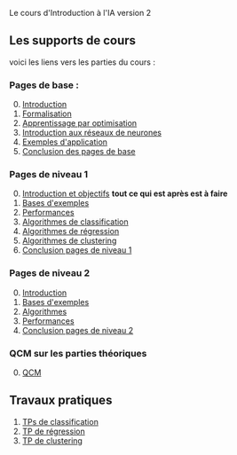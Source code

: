 Le cours d'Introduction à l'IA version 2

## Les supports de cours

voici les liens vers les parties du cours :

### Pages de base :

0. [Introduction](Cours/00_intro.md)
1. [Formalisation](Cours/01_formalisation.md)
2. [Apprentissage par optimisation](Cours/02_optimisation.md)
3. [Introduction aux réseaux de neurones](Cours/03_Presentation_DNN.md)
4. [Exemples d'application](Cours/04_exemples_application.md)
5. [Conclusion des pages de base](Cours/05_conclusion_pages_de_base.md)

### Pages de niveau 1

0. [Introduction et objectifs](Cours/10_introduction_pages_niveau1.md) **tout ce qui est après est à faire**
1. [Bases d'exemples](Cours\11_bases_d_exemples.md) 
2. [Performances](Cours\12_performances.md)
3. [Algorithmes de classification](Cours\13_algos_classif.md)
4. [Algorithmes de régression](Cours\14_algos_regression.md)
5. [Algorithmes de clustering](Cours\15_algos_clustering.md)
6. [Conclusion pages de niveau 1](Cours\16_conclusion_niveau1.md)

### Pages de niveau 2

0. [Introduction](Cours/20_introduction_pages_niveau2.md)
1. [Bases d'exemples](Cours\21_bases_d_exemples.md)
2. [Algorithmes](Cours\23_algos.md)
3. [Performances](Cours\23_performances.md)
4. [Conclusion pages de niveau 2](Cours\24_conclusion_niveau2.md)

### QCM sur les parties théoriques

0. [QCM](Cours\25_qcm.md)

## Travaux pratiques

1. [TPs de classification](Cours\31_tp_classif.md)
2. [TP de régression](Cours\32_tp_regression.md)
3. [TP de clustering](Cours\33_tp_clustering.md)


